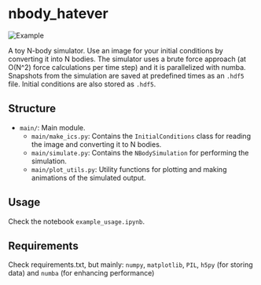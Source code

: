 # nbody_hatever

![Example](example.gif)

A toy N-body simulator. Use an image for your initial conditions by converting it into N bodies. The simulator uses a brute force approach (at O(N^2) force calculations per time step) and it is parallelized with numba. Snapshots from the simulation are saved at predefined times as an `.hdf5` file. Initial conditions are also stored as `.hdf5`. 

## Structure

- `main/`: Main module.
    - `main/make_ics.py`: Contains the `InitialConditions` class for reading the image and converting it to N bodies. 
    - `main/simulate.py`: Contains the `NBodySimulation` for performing the simulation.
    - `main/plot_utils.py`: Utility functions for plotting and making animations of the simulated output. 


## Usage

Check the notebook `example_usage.ipynb`.

## Requirements

Check requirements.txt, but mainly: `numpy`, `matplotlib`, `PIL`, `h5py` (for storing data) and `numba` (for enhancing performance) 

